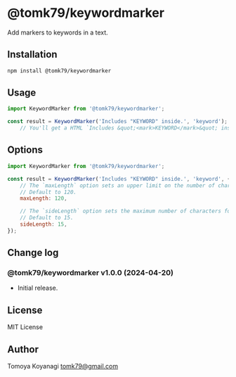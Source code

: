 # @tomk79/keywordmarker

Add markers to keywords in a text.

## Installation

```bash
npm install @tomk79/keywordmarker
```

## Usage

```js
import KeywordMarker from '@tomk79/keywordmarker';

const result = KeywordMarker('Includes "KEYWORD" inside.', 'keyword');
    // You'll get a HTML `Includes &quot;<mark>KEYWORD</mark>&quot; inside.` as result.
```


## Options

```js
import KeywordMarker from '@tomk79/keywordmarker';

const result = KeywordMarker('Includes "KEYWORD" inside.', 'keyword', {
    // The `maxLength` option sets an upper limit on the number of characters in the returned text.
    // Default to 120.
    maxLength: 120,

    // The `sideLength` option sets the maximum number of characters for the text between keywords.
    // Default to 15.
    sideLength: 15,
});
```



## Change log

### @tomk79/keywordmarker v1.0.0 (2024-04-20)

- Initial release.


## License

MIT License


## Author

Tomoya Koyanagi <tomk79@gmail.com>
